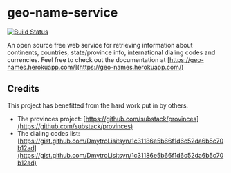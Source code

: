 # geo-name-service

[![Build Status](https://travis-ci.org/bolorundurowb/geo-name-service.svg?branch=master)](https://travis-ci.org/bolorundurowb/geo-name-service)

An open source free web service for retrieving information about continents, countries, state/province info, international dialing codes and currencies. Feel free to check out the documentation at [https://geo-names.herokuapp.com/](https://geo-names.herokuapp.com/)

## Credits

This project has benefitted from the hard work put in by others. 
- The provinces project: [https://github.com/substack/provinces](https://github.com/substack/provinces)
- The dialing codes list: [https://gist.github.com/DmytroLisitsyn/1c31186e5b66f1d6c52da6b5c70b12ad](https://gist.github.com/DmytroLisitsyn/1c31186e5b66f1d6c52da6b5c70b12ad)
